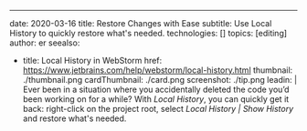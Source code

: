 ---
date: 2020-03-16 title: Restore Changes with Ease subtitle: Use Local History to quickly restore what's needed. technologies: [] topics: [editing] author: er seealso:
- title: Local History in WebStorm href: https://www.jetbrains.com/help/webstorm/local-history.html thumbnail: ./thumbnail.png cardThumbnail: ./card.png screenshot: ./tip.png leadin: | Ever been in a situation where you accidentally deleted the code you’d been working on for a while? With *Local History*, you can quickly get it back: right-click on the project root, select *Local History | Show History* and restore what's needed.
